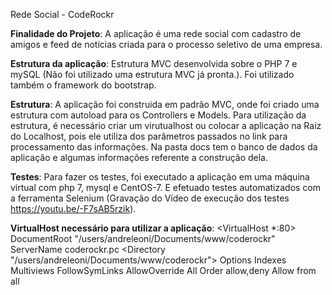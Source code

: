 Rede Social - CodeRockr

<b>Finalidade do Projeto</b>: A aplicação é uma rede social com cadastro de amigos e feed de notícias criada para o processo seletivo de uma empresa.

<b>Estrutura da aplicação</b>: Estrutura MVC desenvolvida sobre o PHP 7 e mySQL (Não foi utilizado uma estrutura MVC já pronta.). Foi utilizado também o framework do bootstrap.

<b>Estrutura</b>: A aplicação foi construida em padrão MVC, onde foi criado uma estrutura com autoload para os Controllers e Models.
Para utilização da estrutura, é necessário criar um virutualhost ou colocar a aplicação na Raiz do Localhost, pois ele utiliza dos parâmetros passados no link para processamento das informações.
Na pasta docs tem o banco de dados da aplicação e algumas informações referente a construção dela.

<b>Testes</b>: Para fazer os testes, foi executado a aplicação em uma máquina virtual com php 7, mysql e CentOS-7. E efetuado testes automatizados com a ferramenta Selenium (Gravação do Vídeo de execução dos testes https://youtu.be/-F7sAB5rzik).

<b>VirtualHost necessário para utilizar a aplicação</b>:
<VirtualHost *:80>
    DocumentRoot "/users/andreleoni/Documents/www/coderockr"
    ServerName coderockr.pc
    <Directory "/users/andreleoni/Documents/www/coderockr">
            Options Indexes Multiviews FollowSymLinks
            AllowOverride All
            Order allow,deny
            Allow from all
    </Directory>
</VirtualHost>
